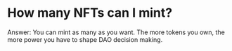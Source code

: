 # How many NFTs can I mint?

Answer: You can mint as many as you want. The more tokens you own, the more power you have to shape DAO decision making.